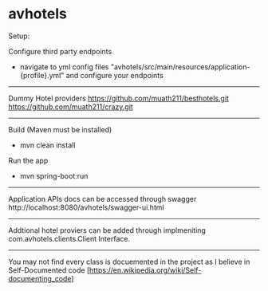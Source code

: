 # avhotels

Setup:

Configure third party endpoints
- navigate to yml config files "avhotels/src/main/resources/application-{profile}.yml"
  and configure your endpoints
  
*********************************
Dummy Hotel providers
https://github.com/muath211/besthotels.git
https://github.com/muath211/crazy.git
*********************************

Build (Maven must be installed)
- mvn clean install

Run the app
- mvn spring-boot:run


*********************************
Application APIs docs can be accessed through swagger
http://localhost:8080/avhotels/swagger-ui.html


*********************************
Addtional hotel proviers can be added through implmeniting com.avhotels.clients.Client Interface.


*********************************
You may not find every class is docuemented in the project as I believe in Self-Documented code [https://en.wikipedia.org/wiki/Self-documenting_code]
